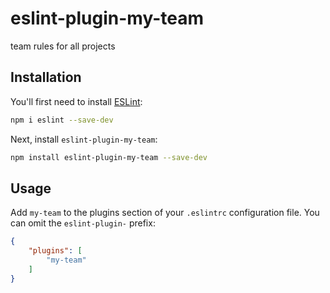# eslint-plugin-my-team

team rules for all projects

## Installation

You'll first need to install [ESLint](https://eslint.org/):

```sh
npm i eslint --save-dev
```

Next, install `eslint-plugin-my-team`:

```sh
npm install eslint-plugin-my-team --save-dev
```

## Usage

Add `my-team` to the plugins section of your `.eslintrc` configuration file. You can omit the `eslint-plugin-` prefix:

```json
{
    "plugins": [
        "my-team"
    ]
}
```



